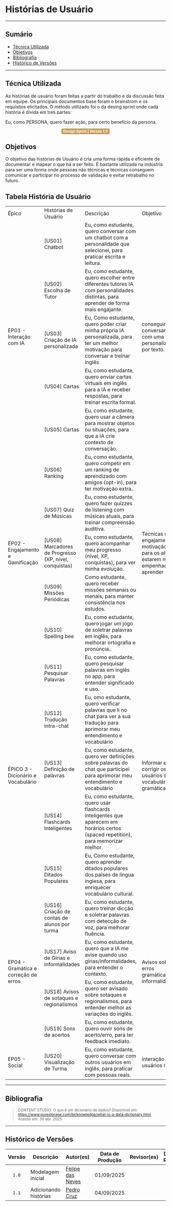 # Histórias de Usuário

---

## Sumário

- [Técnica Utilizada](#Técnica-Utilizada)
- [Objetivos](#Objetivos)
- [Bibliografia](#bibliografia)
- [Histórico de Versões](#histórico-de-versões)

---

## Técnica Utilizada

As histórias de usuário foram feitas a partir do trabalho e da discussão feita em equipe. Os principais documentos base foram o brainstrom e os requisitos elicitados. O método utilizado foi o da desing sprint onde cada história é divida em tres partes:

Eu, como PERSONA, quero fazer ação, para certo benefício da persona.

<center>
  <span style="background-color:#c5a352; color:white; font-size:0.8em; font-weight: bold; padding:2px 6px; border-radius:4px;"> Design Sprint | Versão 1.0</span>
</center>

## Objetivos
O objetivo das histórias de Usuário é cria uma forma rápida e eficiente de
documentar e mapear o que há a ser feito. É bastante utilizada na indústria
para ser uma forma onde pessoas não técnicas e técnicas conseguem comunicar e participar no processo de validação e evitar retrabalho no futuro.

## Tabela História de Usuário

<table>
<tr>
    <td>Épico</td><td>Histórias de Usuário</td><td>Descrição</td><td>Objetivo</td>
</tr>
<tr>
    <td rowspan="5">EP01 - Interação com IA</td><td>[US01] Chatbot</td><td>Eu, como estudante, quero conversar com um chatbot com a personalidade que selecionei, para praticar escrita e leitura. </td><td rowspan="5">conseguir conversar com uma IA personalizada por texto.</td>
<tr>
    <td>[US02] Escolha de Tutor</td><td>Eu, como estudante, quero escolher entre diferentes tutores IA com personalidades distintas, para aprender de forma mais engajante.</td>
</tr>
<tr>
    <td>[US03] Criação de IA personalizada</td><td>Eu, Como estudante, quero poder criar minha própria IA personalizada, para ter um melhor motivação para conversar e treinar inglês</td>
</tr>
<tr>
    <td>[US04] Cartas</td><td>Eu, como estudante, quero enviar cartas virtuais em inglês para a IA e receber respostas, para treinar escrita formal.</td>
</tr>
<tr>
    <td>[US05] Cartas</td><td>Eu, como estudante, quero usar a câmera para mostrar objetos ou situações, para que a IA crie contexto de conversação.</td>
</tr>
<tr>
    <td rowspan="5">EP02 - Engajamento e Gamificação</td>
    <td>[US06] Ranking </td><td>Eu,  como estudante, quero competir em um ranking de aprendizado com amigos (opt-in), para ter motivação extra..</td><td rowspan="5">Técnicas de engajamento e motivação para os alunos estarem mais empenhados a aprender</td>
</tr>
<tr>
    <td>[US07] Quiz de Músicas</td><td>Eu, como estudante, quero fazer quizzes de listening com músicas atuais, para treinar compreensão auditiva.</td>
</tr>
<tr>
    <td>[US08] Marcadores de Progresso (XP, nível, conquistas)</td><td>Eu, como estudante, quero acompanhar meu progresso (nível, XP, conquistas), para ver minha evolução.</td>
</tr>
<tr>
    <td>[US09] Missões Periódicas</td><td>Como estudante, quero receber missões semanais ou menais, para manter consistência nos estudos.</td>
</tr>
<tr>
    <td>[US10] Spelling bee</td><td>Eu, como estudante, quero jogar um jogo de soletrar palavras em inglês, para melhorar ortografia e pronúncia..</td>
</tr>
<tr>
    <td rowspan="5">ÉPICO 3 - Dicionário e Vocabulário</td>
    <td>[US11] Pesquisar Palavras </td><td>Eu, como estudante, quero pesquisar palavras em inglês no app, para entender significado e uso.</td><td rowspan="5">Informar e corrigir os usuários sobre vocabulário e gramática</td>
</tr>
<tr>
    <td>[US12] Trudução intra-chat</td><td>Eu, omo estudante, quero verificar palavras que li no chat para ver a sua tradução para aprimorar meu entendimento e vocabulário</td>
</tr>
<tr>
    <td>[US13] Definição de palavras</td><td>Eu, como estudante, quero ver definições sobre palavras do chat que participei para aprimorar meu entendimento e vocabulário</td>
</tr>
<tr>
    <td>[US14] Flashcards Inteligentes</td><td>Eu, como estudante, quero usar flashcards inteligentes que aparecem em horários certos (spaced repetition), para memorizar melhor.</td>
</tr>
<tr>
    <td>[US15] Ditados Populares</td><td>Eu, Como estudante, quero aprender ditados populares dos países de língua inglesa, para enriquecer vocabulário cultural.</td>
</tr>

<tr>
    <td rowspan="4">EP04 - Gramática e correção de erros</td>
    <td>[US16] Criação de contas de alunos por turma</td><td>Eu, como estudante, quero treinar dicção e soletrar palavras com detecção de voz, para melhorar fluência.</td><td rowspan="4">Avisos sobre erros gramáticais e informalidades</td>
</tr>
<tr>
    <td>[US17] Aviso de Gírias e informalidades</td>
    <td>Eu, como estudante, quero que a IA me avise quando uso gírias/informalidades, para entender o contexto.</td>
</tr>
<tr>
    <td>[US18] Avisos de sotaques e regionalismos</td>
    <td>Eu, como estudante, quero ser avisado sobre sotaques e regionalismos, para entender melhor as variações do inglês.</td>
</tr>
<tr>
    <td>[US19] Sons de acertos</td>
    <td>Eu, como estudante, quero ouvir sons de acerto/erro, para ter feedback imediato.</td>
</tr>
<tr>
    <td rowspan="1">EP05 - Social</td>
    <td>[US20] Visualização de Turma</td>
    <td>Eu, como estudante, quero conversar com outros usuários em inglês, para praticar com pessoas reais.</td>
    <td rowspan="4">interação de usuários reais</td>
</tr>
</table>

---



## Bibliografia

> <p><small>CONTENT STUDIO. O que é um dicionário de dados? Disponível em: <a href="https://www.purestorage.com/br/knowledge/what-is-a-data-dictionary.html">https://www.purestorage.com/br/knowledge/what-is-a-data-dictionary.html</a>. Acesso em: 30 abr. 2025.</small></p>

---

## Histórico de Versões

| Versão | Descrição | Autor(es) | Data de Produção | Revisor(es) | Data de Revisão | Incremento do Revisor|
| :----: | --------- | --------- | :--------------: | ----------- | :-------------: | :-------------: |
| `1.0` | Modelagem inicial | [Felipe das Neves](https://github.com/FelipeFreire-gf) | 01/09/2025 | | | |
| `1.1` | Adicionando histórias | [Pedro Cruz](https://github.com/pfc15) | 04/09/2025 | | | |